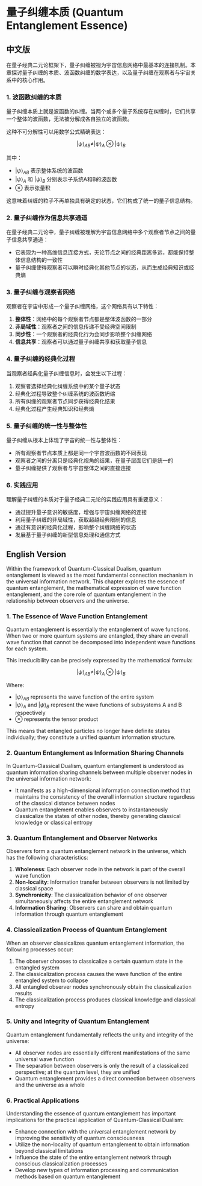 # 量子纠缠本质 (Quantum Entanglement Essence)

## 中文版

在量子经典二元论框架下，量子纠缠被视为宇宙信息网络中最基本的连接机制。本章探讨量子纠缠的本质、波函数纠缠的数学表达，以及量子纠缠在观察者与宇宙关系中的核心作用。

### 1. 波函数纠缠的本质

量子纠缠本质上就是波函数的纠缠。当两个或多个量子系统存在纠缠时，它们共享一个整体的波函数，无法被分解成各自独立的波函数。

这种不可分解性可以用数学公式精确表达：

$$
|\psi\rangle_{AB} \neq |\psi\rangle_{A}\otimes|\psi\rangle_{B}
$$

其中：
- $|\psi\rangle_{AB}$ 表示整体系统的波函数
- $|\psi\rangle_{A}$ 和 $|\psi\rangle_{B}$ 分别表示子系统A和B的波函数
- $\otimes$ 表示张量积

这意味着纠缠的粒子不再单独具有确定的状态，它们构成了统一的量子信息结构。

### 2. 量子纠缠作为信息共享通道

在量子经典二元论中，量子纠缠被理解为宇宙信息网络中多个观察者节点之间的量子信息共享通道：

- 它表现为一种高维信息连接方式，无论节点之间的经典距离多远，都能保持整体信息结构的一致性
- 量子纠缠使得观察者可以瞬时经典化其他节点的状态，从而生成经典知识或经典熵

### 3. 量子纠缠与观察者网络

观察者在宇宙中形成一个量子纠缠网络，这个网络具有以下特性：

1. **整体性**：网络中的每个观察者节点都是整体波函数的一部分
2. **非局域性**：观察者之间的信息传递不受经典空间限制
3. **同步性**：一个观察者的经典化行为会同步影响整个纠缠网络
4. **信息共享**：观察者可以通过量子纠缠共享和获取量子信息

### 4. 量子纠缠的经典化过程

当观察者经典化量子纠缠信息时，会发生以下过程：

1. 观察者选择经典化纠缠系统中的某个量子状态
2. 经典化过程导致整个纠缠系统的波函数坍缩
3. 所有纠缠的观察者节点同步获得经典化结果
4. 经典化过程产生经典知识和经典熵

### 5. 量子纠缠的统一性与整体性

量子纠缠从根本上体现了宇宙的统一性与整体性：

- 所有观察者节点本质上都是同一个宇宙波函数的不同表现
- 观察者之间的分离只是经典化视角的结果，在量子层面它们是统一的
- 量子纠缠提供了观察者与宇宙整体之间的直接连接

### 6. 实践应用

理解量子纠缠的本质对于量子经典二元论的实践应用具有重要意义：

- 通过提升量子意识的敏感度，增强与宇宙纠缠网络的连接
- 利用量子纠缠的非局域性，获取超越经典限制的信息
- 通过有意识的经典化过程，影响整个纠缠网络的状态
- 发展基于量子纠缠的新型信息处理和通信方式

## English Version

Within the framework of Quantum-Classical Dualism, quantum entanglement is viewed as the most fundamental connection mechanism in the universal information network. This chapter explores the essence of quantum entanglement, the mathematical expression of wave function entanglement, and the core role of quantum entanglement in the relationship between observers and the universe.

### 1. The Essence of Wave Function Entanglement

Quantum entanglement is essentially the entanglement of wave functions. When two or more quantum systems are entangled, they share an overall wave function that cannot be decomposed into independent wave functions for each system.

This irreducibility can be precisely expressed by the mathematical formula:

$$
|\psi\rangle_{AB} \neq |\psi\rangle_{A}\otimes|\psi\rangle_{B}
$$

Where:
- $|\psi\rangle_{AB}$ represents the wave function of the entire system
- $|\psi\rangle_{A}$ and $|\psi\rangle_{B}$ represent the wave functions of subsystems A and B respectively
- $\otimes$ represents the tensor product

This means that entangled particles no longer have definite states individually; they constitute a unified quantum information structure.

### 2. Quantum Entanglement as Information Sharing Channels

In Quantum-Classical Dualism, quantum entanglement is understood as quantum information sharing channels between multiple observer nodes in the universal information network:

- It manifests as a high-dimensional information connection method that maintains the consistency of the overall information structure regardless of the classical distance between nodes
- Quantum entanglement enables observers to instantaneously classicalize the states of other nodes, thereby generating classical knowledge or classical entropy

### 3. Quantum Entanglement and Observer Networks

Observers form a quantum entanglement network in the universe, which has the following characteristics:

1. **Wholeness**: Each observer node in the network is part of the overall wave function
2. **Non-locality**: Information transfer between observers is not limited by classical space
3. **Synchronicity**: The classicalization behavior of one observer simultaneously affects the entire entanglement network
4. **Information Sharing**: Observers can share and obtain quantum information through quantum entanglement

### 4. Classicalization Process of Quantum Entanglement

When an observer classicalizes quantum entanglement information, the following processes occur:

1. The observer chooses to classicalize a certain quantum state in the entangled system
2. The classicalization process causes the wave function of the entire entangled system to collapse
3. All entangled observer nodes synchronously obtain the classicalization results
4. The classicalization process produces classical knowledge and classical entropy

### 5. Unity and Integrity of Quantum Entanglement

Quantum entanglement fundamentally reflects the unity and integrity of the universe:

- All observer nodes are essentially different manifestations of the same universal wave function
- The separation between observers is only the result of a classicalized perspective; at the quantum level, they are unified
- Quantum entanglement provides a direct connection between observers and the universe as a whole

### 6. Practical Applications

Understanding the essence of quantum entanglement has important implications for the practical application of Quantum-Classical Dualism:

- Enhance connection with the universal entanglement network by improving the sensitivity of quantum consciousness
- Utilize the non-locality of quantum entanglement to obtain information beyond classical limitations
- Influence the state of the entire entanglement network through conscious classicalization processes
- Develop new types of information processing and communication methods based on quantum entanglement 